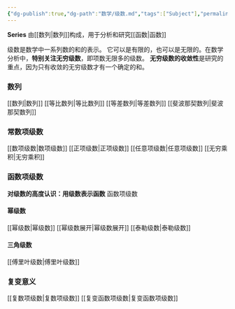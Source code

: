 ```yaml
---
{"dg-publish":true,"dg-path":"数学/级数.md","tags":["Subject"],"permalink":"/数学/级数/","dgPassFrontmatter":true,"noteIcon":"","created":"2024-05-21T15:20:28.614+08:00","updated":"2024-08-06T16:45:27.524+08:00"}
---
```


**Series**
由[[数列\|数列]]构成，用于分析和研究[[函数\|函数]]

级数是数学中一系列数的和的表示。
它可以是有限的，也可以是无限的。在数学分析中，**特别关注无穷级数**，即项数无限多的级数。
**无穷级数的收敛性**是研究的重点，因为只有收敛的无穷级数才有一个确定的和。
### 数列
[[数列\|数列]]
[[等比数列\|等比数列]]
[[等差数列\|等差数列]]
[[斐波那契数列\|斐波那契数列]]
### 常数项级数
[[数项级数\|数项级数]]
[[正项级数\|正项级数]]
[[任意项级数\|任意项级数]]
[[无穷乘积\|无穷乘积]]
### 函数项级数
**对级数的高度认识：用级数表示函数**
函数项级数
#### 幂级数
[[幂级数\|幂级数]]
[[幂级数展开\|幂级数展开]]
[[泰勒级数\|泰勒级数]]
#### 三角级数
[[傅里叶级数\|傅里叶级数]]

### 复变意义
[[复数项级数\|复数项级数]]
[[复变函数项级数\|复变函数项级数]]








